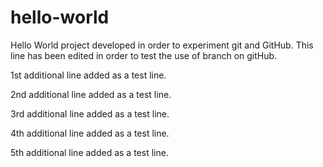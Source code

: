 # hello-world
Hello World project developed in order to experiment git and GitHub.
This line has been edited in order to test the use of branch on gitHub.

1st additional line added as a test line.

2nd additional line added as a test line.

3rd additional line added as a test line.


4th additional line added as a test line.


5th additional line added as a test line.


